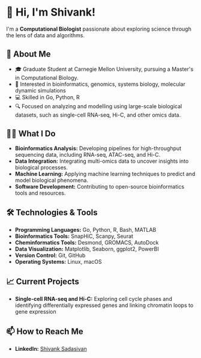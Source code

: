 
# 👋 Hi, I'm Shivank!

 I'm a **Computational Biologist** passionate about exploring science through the lens of data and algorithms.
## 🧬 About Me

- 🎓 Graduate Student at Carnegie Mellon University, pursuing a Master's in Computational Biology.
- 🔬 Interested in bioinformatics, genomics, systems biology, molecular dynamic simulations
- 💻 Skilled in Go, Python, R
- 🔍 Focused on analyzing and modelling using large-scale biological datasets, such as single-cell RNA-seq, Hi-C, and other omics data.

## 🧑‍🔬 What I Do

- **Bioinformatics Analysis:** Developing pipelines for high-throughput sequencing data, including RNA-seq, ATAC-seq, and Hi-C.
- **Data Integration:** Integrating multi-omics data to uncover insights into biological processes.
- **Machine Learning:** Applying machine learning techniques to predict and model biological phenomena.
- **Software Development:** Contributing to open-source bioinformatics tools and resources.

## 🛠️ Technologies & Tools

- **Programming Languages:** Go, Python, R, Bash, MATLAB
- **Bioinformatics Tools:** SnapHiC, Scanpy, Seurat
- **Cheminformatics Tools:** Desmond, GROMACS, AutoDock
- **Data Visualization:** Matplotlib, Seaborn, ggplot2, PowerBI
- **Version Control:** Git, GitHub
- **Operating Systems:** Linux, macOS

## 📈 Current Projects

- **Single-cell RNA-seq and Hi-C:** Exploring cell cycle phases and identifying differentially expressed genes and linking chromatin loops to gene expression


## 📫 How to Reach Me

- **LinkedIn:** [Shivank Sadasivan](https://www.linkedin.com/in/shivank-sadasivan-abb2ba231/)